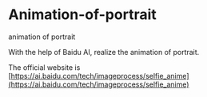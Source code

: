 # Animation-of-portrait
 animation of portrait

 With the help of Baidu AI, realize the animation of portrait.

 The official website is [https://ai.baidu.com/tech/imageprocess/selfie_anime](https://ai.baidu.com/tech/imageprocess/selfie_anime)
